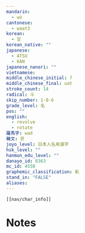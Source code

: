 ```yaml
---
mandarin:
  - wò
cantonese:
  - waat3
korean:
  - 알
korean_native: ""
japanese:
  - ATSU
  - KAN
japanese_nanori: ""
vietnamese:
middle_chinese_initial: ʔ
middle_chinese_final: uɑt
stroke_count: 14
radical: 斗
skip_number: 1-8-6
grade_level: 名
pos: ""
english:
  - revolve
  - rotate
羅馬字: wad
韓文: 왇
joyo_level: 日本人名用漢字
hsk_level: ""
hanmun_edu_level: ""
danayo_id: 8363
mc_id: 4550
graphemic_classification: 倝
stand_in: "FALSE"
aliases:
---
```

```meta-bind-embed
[[nav/char_info]]
```

# Notes
